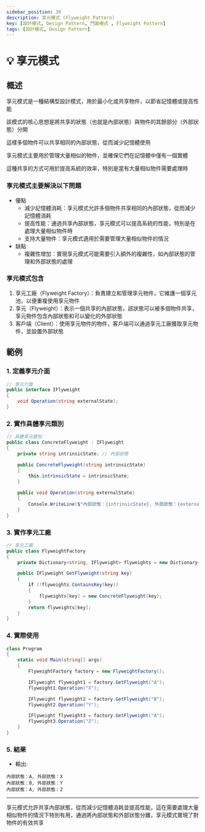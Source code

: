```yaml
---
sidebar_position: 30
description: 享元模式 (Flyweight Pattern) 
key: [設計模式, Design Pattern, 門面模式 , Flyweight Pattern]
tags: [設計模式, Design Pattern]
---
```


# 💡 享元模式

## 概述

享元模式是一種結構型設計模式，用於最小化或共享物件，以節省記憶體或提高性能

該模式的核心思想是將共享的狀態（也就是內部狀態）與物件的其餘部分（外部狀態）分開

這樣多個物件可以共享相同的內部狀態，從而減少記憶體使用

享元模式主要用於管理大量相似的物件，並確保它們在記憶體中僅有一個實體

這種共享的方式可用於提高系統的效率，特別是當有大量相似物件需要處理時

### 享元模式主要解決以下問題

- 優點
  - 減少記憶體消耗：享元模式允許多個物件共享相同的內部狀態，從而減少記憶體消耗
  - 提高性能：通過共享內部狀態，享元模式可以提高系統的性能，特別是在處理大量相似物件時
  - 支持大量物件：享元模式適用於需要管理大量相似物件的情況
- 缺點
  - 複雜性增加：實現享元模式可能需要引入額外的複雜性，如內部狀態的管理和外部狀態的處理

### 享元模式包含

1. 享元工廠（Flyweight Factory）：負責建立和管理享元物件，它維護一個享元池，以便重複使用享元物件
2. 享元（Flyweight）：表示一個共享的內部狀態，該狀態可以被多個物件共享，享元物件包含內部狀態和可以變化的外部狀態
3. 客戶端（Client）：使用享元物件的物件，客戶端可以通過享元工廠獲取享元物件，並設置外部狀態

## 範例

### 1. 定義享元介面

```csharp
// 享元介面
public interface IFlyweight
{
    void Operation(string externalState);
}
```

### 2. 實作具體享元類別

```csharp
// 具體享元類別
public class ConcreteFlyweight : IFlyweight
{
    private string intrinsicState; // 內部狀態

    public ConcreteFlyweight(string intrinsicState)
    {
        this.intrinsicState = intrinsicState;
    }

    public void Operation(string externalState)
    {
        Console.WriteLine($"內部狀態：{intrinsicState}, 外部狀態：{externalState}");
    }
}
```

### 3. 實作享元工廠

```csharp
// 享元工廠
public class FlyweightFactory
{
    private Dictionary<string, IFlyweight> flyweights = new Dictionary<string, IFlyweight>();

    public IFlyweight GetFlyweight(string key)
    {
        if (!flyweights.ContainsKey(key))
        {
            flyweights[key] = new ConcreteFlyweight(key);
        }
        return flyweights[key];
    }
}
```

### 4. 實際使用

```csharp
class Program
{
    static void Main(string[] args)
    {
        FlyweightFactory factory = new FlyweightFactory();

        IFlyweight flyweight1 = factory.GetFlyweight("A");
        flyweight1.Operation("X");

        IFlyweight flyweight2 = factory.GetFlyweight("B");
        flyweight2.Operation("Y");

        IFlyweight flyweight3 = factory.GetFlyweight("A");
        flyweight3.Operation("Z");
    }
}
```

### 5. 結果

- 輸出:

```text
內部狀態：A, 外部狀態：X
內部狀態：B, 外部狀態：Y
內部狀態：A, 外部狀態：Z
```

---

享元模式允許共享內部狀態，從而減少記憶體消耗並提高性能，這在需要處理大量相似物件的情況下特別有用，通過將內部狀態和外部狀態分離，享元模式實現了對物件的有效共享
